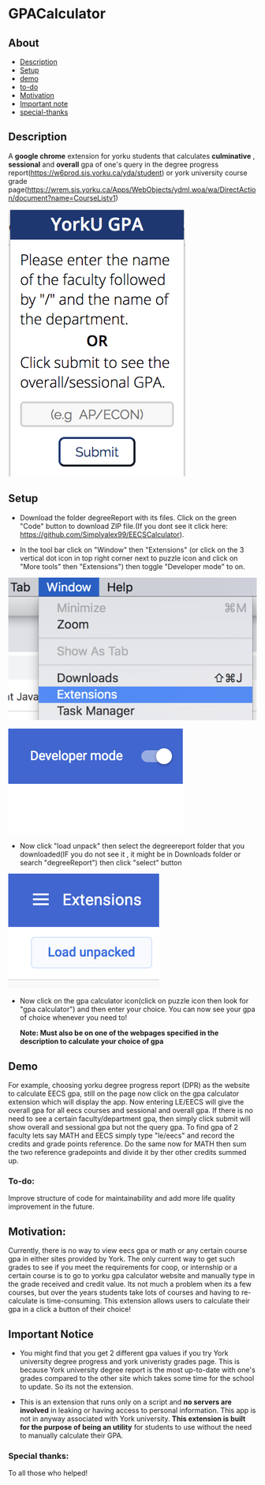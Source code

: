 # GPACalculator

## About
* [Description](https://github.com/Simplyalex99/EECSCalculator/blob/master/README.md#description)
* [Setup](https://github.com/Simplyalex99/EECSCalculator/blob/master/README.md#setup)
* [demo](https://github.com/Simplyalex99/EECSCalculator/blob/master/README.md#demo)
* [to-do](https://github.com/Simplyalex99/EECSCalculator/blob/master/README.md#to-do)
* [Motivation](https://github.com/Simplyalex99/EECSCalculator/blob/master/README.md#motivation)
* [Important note](https://github.com/Simplyalex99/EECSCalculator/blob/master/README.md#important-notice)
* [special-thanks](https://github.com/Simplyalex99/EECSCalculator/blob/master/README.md#special-thanks)

## Description
A **google chrome** extension for yorku students that calculates **culminative**  , **sessional** and **overall** gpa of one's query in  the degree progress report(https://w6prod.sis.yorku.ca/yda/student) or york university course grade page(https://wrem.sis.yorku.ca/Apps/WebObjects/ydml.woa/wa/DirectAction/document?name=CourseListv1)  

![](https://github.com/Simplyalex99/EECSCalculator/blob/master/gpaUIPreview.png)


## Setup
- Download the folder degreeReport with its files. Click on the green "Code" button to download ZIP file.(If you dont see it click here: https://github.com/Simplyalex99/EECSCalculator). 


-  In the tool bar click on "Window" then "Extensions" (or click on the 3 vertical dot icon in top right corner next to puzzle icon and click on "More tools" then "Extensions") then toggle "Developer mode" to on.

![](https://github.com/Simplyalex99/EECSCalculator/blob/master/steps/step2.png)


![](https://github.com/Simplyalex99/EECSCalculator/blob/master/steps/step3.png)
  

- Now click "load unpack" then select the degreereport  folder that you downloaded(IF you do not see it , it might be in Downloads folder or search "degreeReport") then click "select" button


![](https://github.com/Simplyalex99/EECSCalculator/blob/master/steps/step4.png)
 





- Now click on the gpa calculator icon(click on puzzle icon then look for "gpa calculator") and then enter your choice. You can now see your gpa of choice whenever you need to!

  **Note: Must also be on one of the webpages specified in the  description to calculate your choice of gpa**

## Demo
For example, choosing yorku degree progress report (DPR) as the website to calculate EECS gpa, still on the page now click on the gpa calculator extension which will display the app. Now entering LE/EECS will give the overall gpa for all eecs courses and sessional and overall gpa. If there is no need to see a certain faculty/department gpa, then simply click submit will show overall and sessional gpa but not the query gpa. To find gpa of 2 faculty lets say MATH and EECS simply type "le/eecs" and record the credits and grade points reference. Do the same now for MATH then sum the two reference gradepoints and divide it by ther other credits summed up.



### To-do:
Improve structure of code for maintainability and add more life quality improvement in the future.

## Motivation:
Currently, there is no way to view eecs gpa or math  or any certain course gpa in either sites provided by York. The only current way to get such grades to see if you meet the requirements for coop, or internship or a certain course is to go to yorku gpa calculator website and manually type in the grade received and credit value. Its not much a problem when its a few courses, but over the years students take lots of courses and having to re-calculate is time-consuming. This extension allows users to calculate their gpa in a click a button of their choice!

## Important Notice

- You might find that you get 2 different gpa values if you try York university degree progress and york univeristy grades page. This is because York university degree report is the most up-to-date with one's grades compared to the other site which takes some time for the school to update. So its not the extension.

- This is an extension that runs only on a script and **no servers are involved** in leaking  or having access to personal information. This app is not in anyway associated with York university. **This extension is built for the purpose of being an utility** for students to use without the need to manually calculate their GPA.

### Special thanks:
To all those who helped!
